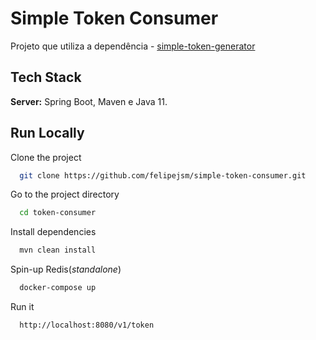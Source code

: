 
# Simple Token Consumer

Projeto que utiliza a dependência - [simple-token-generator](https://github.com/felipejsm/simple-token-generator/tree/maven-dependency)


## Tech Stack

**Server:** Spring Boot, Maven e Java 11.



## Run Locally

Clone the project

```bash
  git clone https://github.com/felipejsm/simple-token-consumer.git
```

Go to the project directory

```bash
  cd token-consumer
```

Install dependencies

```bash
  mvn clean install
```

Spin-up Redis(_standalone_)

```bash
  docker-compose up
```

Run it

```bash
  http://localhost:8080/v1/token
```

  